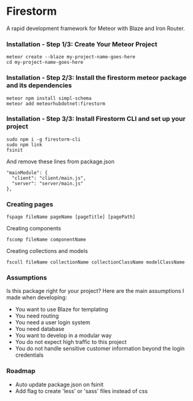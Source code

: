# Firestorm

A rapid development framework for Meteor with Blaze and Iron Router.

### Installation - Step 1/3: Create Your Meteor Project

```
meteor create --blaze my-project-name-goes-here
cd my-project-name-goes-here
```

### Installation - Step 2/3: Install the firestorm meteor package and its dependencies
```
meteor npm install simpl-schema
meteor add meteorhubdotnet:firestorm
```

### Installation - Step 3/3: Install Firestorm CLI and set up your project
```
sudo npm i -g firestorm-cli
sudo npm link
fsinit
```
And remove these lines from package.json
```
"mainModule": {
  "client": "client/main.js",
  "server": "server/main.js"
},
```

### Creating pages
```
fspage fileName pageName [pageTitle] [pagePath]
```

Creating components
```
fscomp fileName componentName
```

Creating collections and models
```
fscoll fileName collectionName collectionClassName modelClassName
```

### Assumptions

Is this package right for your project? Here are the main assumptions 
I made when developing:

* You want to use Blaze for templating
* You need routing
* You need a user login system
* You need database
* You want to develop in a modular way
* You do not expect high traffic to this project
* You do not handle sensitive customer information beyond the login credentials

### Roadmap

* Auto update package.json on fsinit
* Add flag to create 'less' or 'sass' files instead of css
